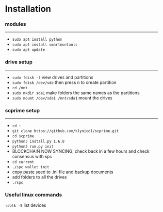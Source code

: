 # Installation

### modules
***
- `sudo apt install python`
- `sudo apt install smartmontools`
- `sudo apt update`

### drive setup
***
- `sudo fdisk -l` view drives and partitions
- `sudo fdisk /dev/sda` then press n to create partition
- `cd /mnt`
- `sudo mkdir sda1` make folders the same names as the partitions
- `sudo mount /dev/sda1 /mnt/sda1` mount the drives

### scprime setup
***
- `cd ~`
- `git clone https://github.com/klynicol/scprime.git`
- `cd scprime`
- `python3 install.py 1.6.0`
- `python3 run.py init`
- BLOCKCHAIN NOW SYNCING, check back in a few hours and check consensus with spc
- `cd current`
- `./spc wallet init`
- copy paste seed to .ini file and backup documents
- add folders to all the drives
- `./spc `

### Useful linux commands
`lsblk -S` list devices
